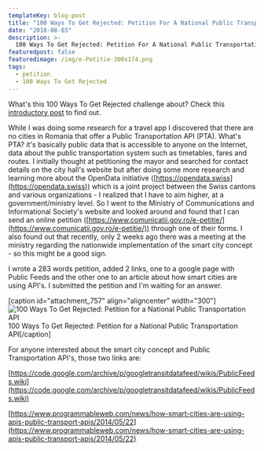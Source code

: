 ```yaml
---
templateKey: blog-post
title: "100 Ways To Get Rejected: Petition For A National Public Transportation API"
date: "2018-08-03"
description: >-
  100 Ways To Get Rejected: Petition For A National Public Transportation API
featuredpost: false
featuredimage: /img/e-Petitie-300x174.png
tags:
  - petition
  - 100 Ways To Get Rejected
---
```


What's this 100 Ways To Get Rejected challenge about? Check this [introductory post](https://stefantesoi.com/new-challenge-100-ways-to-get-rejected/) to find out.

While I was doing some research for a travel app I discovered that there are no cities in Romania that offer a Public Transportation API (PTA). What's PTA? it's basically public data that is accessible to anyone on the Internet, data about the public transportation system such as timetables, fares and routes. I initially thought at petitioning the mayor and searched for contact details on the city hall's website but after doing some more research and learning more about the OpenData initiative ([https://opendata.swiss](https://opendata.swiss)) which is a joint project between the Swiss cantons and various organizations - I realized that I have to aim higher, at a government/ministry level. So I went to the Ministry of Communications and Informational Society's website and looked around and found that I can send an online petition ([https://www.comunicatii.gov.ro/e-petitie/](https://www.comunicatii.gov.ro/e-petitie/)) through one of their forms. I also found out that recently, only 2 weeks ago there was a meeting at the ministry regarding the nationwide implementation of the smart city concept - so this might be a good sign.

I wrote a 283 words petition, added 2 links, one to a google page with Public Feeds and the other one to an article about how smart cities are using API's. I submitted the petition and I'm waiting for an answer.

\[caption id="attachment\_757" align="aligncenter" width="300"\]![100 Ways To Get Rejected: Petition for a National Public Transportation API](https://stefantesoi.com/wp-content/uploads/2018/08/e-Petitie-300x174.png) 100 Ways To Get Rejected: Petition for a National Public Transportation API\[/caption\]

For anyone interested about the smart city concept and Public Transportation API's, those two links are:

[https://code.google.com/archive/p/googletransitdatafeed/wikis/PublicFeeds.wiki](https://code.google.com/archive/p/googletransitdatafeed/wikis/PublicFeeds.wiki)

[https://www.programmableweb.com/news/how-smart-cities-are-using-apis-public-transport-apis/2014/05/22](https://www.programmableweb.com/news/how-smart-cities-are-using-apis-public-transport-apis/2014/05/22)
